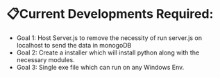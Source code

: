 # 📋Current Developments Required:

- Goal 1: Host Server.js to remove the necessity of run server.js on localhost to send the data in monogoDB
- Goal 2: Create a installer which will install python along with the necessary modules. 
- Goal 3: Single exe file which can run on any Windows Env.
<!--- Goal 4:
- Goal 5:
- Goal 6:-->
